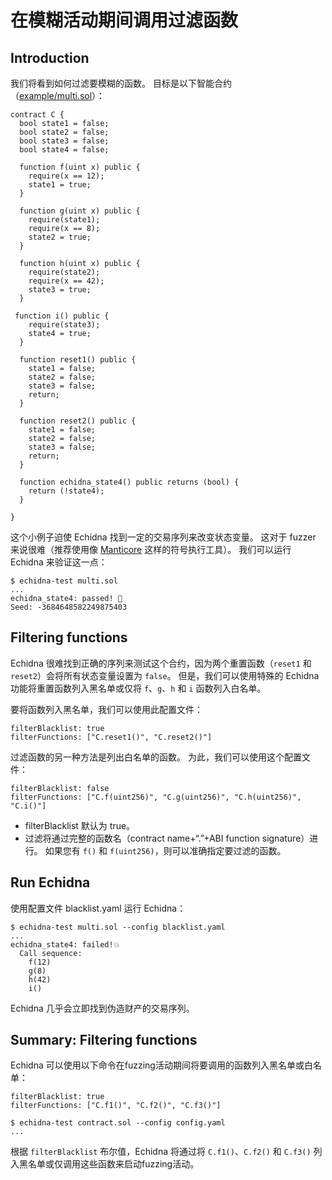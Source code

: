 # 在模糊活动期间调用过滤函数

## Introduction
我们将看到如何过滤要模糊的函数。 目标是以下智能合约（[example/multi.sol](https://github.com/crytic/building-secure-contracts/blob/master/program-analysis/echidna/example/multi.sol)）：
```
contract C {
  bool state1 = false;
  bool state2 = false;
  bool state3 = false;
  bool state4 = false;

  function f(uint x) public {
    require(x == 12);
    state1 = true;
  }

  function g(uint x) public {
    require(state1);
    require(x == 8);
    state2 = true;
  }

  function h(uint x) public {
    require(state2);
    require(x == 42);
    state3 = true;
  }

 function i() public {
    require(state3);
    state4 = true;
  }

  function reset1() public {
    state1 = false;
    state2 = false;
    state3 = false;
    return;
  }

  function reset2() public {
    state1 = false;
    state2 = false;
    state3 = false;
    return;
  }

  function echidna_state4() public returns (bool) {
    return (!state4);
  }

}
```

这个小例子迫使 Echidna 找到一定的交易序列来改变状态变量。 这对于 fuzzer 来说很难（推荐使用像 [Manticore](https://github.com/trailofbits/manticore) 这样的符号执行工具）。 我们可以运行 Echidna 来验证这一点：
```
$ echidna-test multi.sol 
...
echidna_state4: passed! 🎉
Seed: -3684648582249875403
```

## Filtering functions
Echidna 很难找到正确的序列来测试这个合约，因为两个重置函数（`reset1` 和 `reset2`）会将所有状态变量设置为 `false`。 但是，我们可以使用特殊的 Echidna 功能将重置函数列入黑名单或仅将 `f`、`g`、`h` 和 `i` 函数列入白名单。

要将函数列入黑名单，我们可以使用此配置文件：
```
filterBlacklist: true
filterFunctions: ["C.reset1()", "C.reset2()"]
```
过滤函数的另一种方法是列出白名单的函数。 为此，我们可以使用这个配置文件：
```
filterBlacklist: false
filterFunctions: ["C.f(uint256)", "C.g(uint256)", "C.h(uint256)", "C.i()"]
```
- filterBlacklist 默认为 true。
- 过滤将通过完整的函数名（contract name+“.”+ABI function signature）进行。 如果您有 `f()` 和 `f(uint256)`，则可以准确指定要过滤的函数。

## Run Echidna
使用配置文件 blacklist.yaml 运行 Echidna：
```
$ echidna-test multi.sol --config blacklist.yaml 
...
echidna_state4: failed!💥  
  Call sequence:
    f(12)
    g(8)
    h(42)
    i()
```
Echidna 几乎会立即找到伪造财产的交易序列。

## Summary: Filtering functions
Echidna 可以使用以下命令在fuzzing活动期间将要调用的函数列入黑名单或白名单：
```
filterBlacklist: true
filterFunctions: ["C.f1()", "C.f2()", "C.f3()"]
```
```
$ echidna-test contract.sol --config config.yaml 
...
```
根据 `filterBlacklist` 布尔值，Echidna 将通过将 `C.f1()`、`C.f2()` 和 `C.f3()` 列入黑名单或仅调用这些函数来启动fuzzing活动。